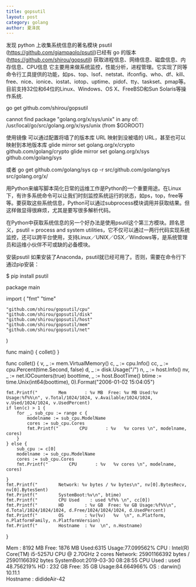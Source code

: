 ```yaml
---
title: gopsutil
layout: post
category: golang
author: 夏泽民
---
```

发现 python 上收集系统信息的著名模块 psutil (https://github.com/giampaolo/psutil)已经有 go 的版本(https://github.com/shirou/gopsutil)
获取进程信息、网络信息、磁盘信息、内存信息、CPU信息
它主要用来做系统监控，性能分析，进程管理。它实现了同等命令行工具提供的功能，如ps、top、lsof、netstat、ifconfig、who、df、kill、free、nice、ionice、iostat、iotop、uptime、pidof、tty、taskset、pmap等。目前支持32位和64位的Linux、Windows、OS X、FreeBSD和Sun Solaris等操作系统.
<!-- more -->
go get github.com/shirou/gopsutil

 cannot find package "golang.org/x/sys/unix" in any of:
	/usr/local/go/src/golang.org/x/sys/unix (from $GOROOT)
	
使用镜像
可以通过配置将墙了的版本库 URL 映射到没被墙的 URL，甚至也可以映射到本地版本库
glide mirror set golang.org/x/crypto github.com/golang/crypto
glide mirror set golang.org/x/sys github.com/golang/sys

或者
go get github.com/golang/sys
cp -r src/github.com/golang/sys src/golang.org/x/

用Python来编写脚本简化日常的运维工作是Python的一个重要用途。在Linux下，有许多系统命令可以让我们时刻监控系统运行的状态，如ps，top，free等等。要获取这些系统信息，Python可以通过subprocess模块调用并获取结果。但这样做显得很麻烦，尤其是要写很多解析代码。

在Python中获取系统信息的另一个好办法是使用psutil这个第三方模块。顾名思义，psutil = process and system utilities，它不仅可以通过一两行代码实现系统监控，还可以跨平台使用，支持Linux／UNIX／OSX／Windows等，是系统管理员和运维小伙伴不可或缺的必备模块。

安装psutil
如果安装了Anaconda，psutil就已经可用了。否则，需要在命令行下通过pip安装：

$ pip install psutil



package main

import (
	"fmt"
	"time"

	"github.com/shirou/gopsutil/cpu"
	"github.com/shirou/gopsutil/disk"
	"github.com/shirou/gopsutil/host"
	"github.com/shirou/gopsutil/mem"
	"github.com/shirou/gopsutil/net"
)

func main() {
	collet()
}

func collet() {
	v, _ := mem.VirtualMemory()
	c, _ := cpu.Info()
	cc, _ := cpu.Percent(time.Second, false)
	d, _ := disk.Usage("/")
	n, _ := host.Info()
	nv, _ := net.IOCounters(true)
	boottime, _ := host.BootTime()
	btime := time.Unix(int64(boottime), 0).Format("2006-01-02 15:04:05")

	fmt.Printf("        Mem       : %v MB  Free: %v MB Used:%v Usage:%f%%\n", v.Total/1024/1024, v.Available/1024/1024, v.Used/1024/1024, v.UsedPercent)
	if len(c) > 1 {
		for _, sub_cpu := range c {
			modelname := sub_cpu.ModelName
			cores := sub_cpu.Cores
			fmt.Printf("        CPU       : %v   %v cores \n", modelname, cores)
		}
	} else {
		sub_cpu := c[0]
		modelname := sub_cpu.ModelName
		cores := sub_cpu.Cores
		fmt.Printf("        CPU       : %v   %v cores \n", modelname, cores)

	}
	fmt.Printf("        Network: %v bytes / %v bytes\n", nv[0].BytesRecv, nv[0].BytesSent)
	fmt.Printf("        SystemBoot:%v\n", btime)
	fmt.Printf("        CPU Used    : used %f%% \n", cc[0])
	fmt.Printf("        HD        : %v GB  Free: %v GB Usage:%f%%\n", d.Total/1024/1024/1024, d.Free/1024/1024/1024, d.UsedPercent)
	fmt.Printf("        OS        : %v(%v)   %v  \n", n.Platform, n.PlatformFamily, n.PlatformVersion)
	fmt.Printf("        Hostname  : %v  \n", n.Hostname)
}


Mem       : 8192 MB  Free: 1876 MB Used:6315 Usage:77.099562%
        CPU       : Intel(R) Core(TM) i5-5257U CPU @ 2.70GHz   2 cores 
        Network: 25901166392 bytes / 25901166392 bytes
        SystemBoot:2019-03-30 08:28:55
        CPU Used    : used 48.756219% 
        HD        : 232 GB  Free: 35 GB Usage:84.664966%
        OS        : darwin()   10.11.1  
        Hostname  : didideAir-42  
